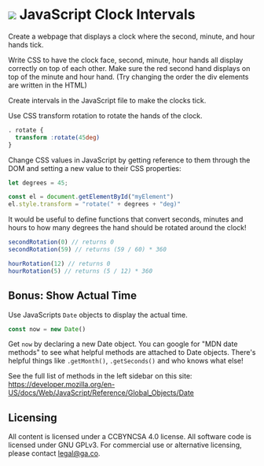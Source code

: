 # ![](https://ga-dash.s3.amazonaws.com/production/assets/logo-9f88ae6c9c3871690e33280fcf557f33.png) JavaScript Clock Intervals

Create a webpage that displays a clock where the
second, minute, and hour hands tick.

Write CSS to have the clock face, second, minute, hour
hands all display correctly on top of each other. Make
sure the red second hand displays on top of the minute
and hour hand. (Try changing the order the div elements
are written in the HTML)

Create intervals in the JavaScript file to make the
clocks tick.

Use CSS transform rotation to rotate the hands of the
clock.

```css
. rotate {
  transform :rotate(45deg)
}
```

Change CSS values in JavaScript by getting reference
to them through the DOM and setting a new value to
their CSS properties:

```js
let degrees = 45;

const el = document.getElementById("myElement")
el.style.transform = "rotate(" + degrees + "deg)"
```

It would be useful to define functions that convert
seconds, minutes and hours to how many degrees the
hand should be rotated around the clock!

```js
secondRotation(0) // returns 0
secondRotation(59) // returns (59 / 60) * 360

hourRotation(12) // returns 0
hourRotation(5) // returns (5 / 12) * 360
```

## Bonus: Show Actual Time

Use JavaScripts `Date` objects to display the actual
time.

```js
const now = new Date()
```

Get `now` by declaring a new Date object. You can google for "MDN date methods" to see what
helpful methods are attached to Date objects. There's helpful things like `.getMonth()`, `.getSeconds()`
and who knows what else!

See the full list of methods in the left sidebar on this site:
https://developer.mozilla.org/en-US/docs/Web/JavaScript/Reference/Global_Objects/Date

## Licensing

All content is licensed under a CC­BY­NC­SA 4.0 license.
All software code is licensed under GNU GPLv3. For commercial use or alternative licensing, please contact legal@ga.co.

